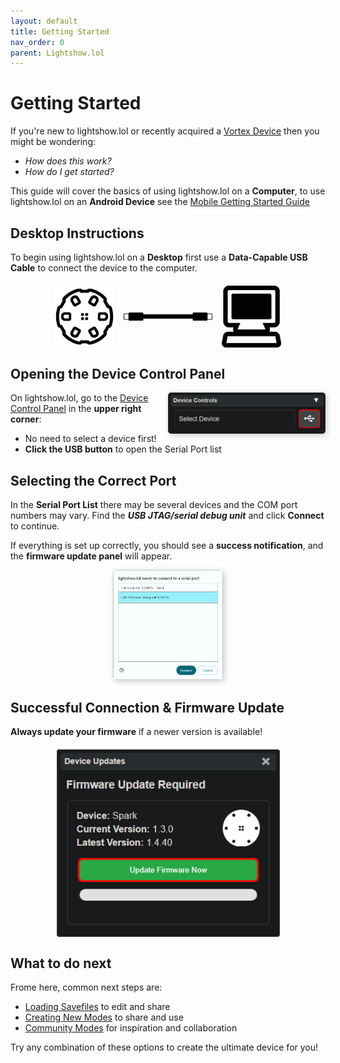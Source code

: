 ```yaml
---
layout: default
title: Getting Started
nav_order: 0
parent: Lightshow.lol
---
```


<style>
.image-container {
  display: flex;
  justify-content: center;
  align-items: center;
  gap: 15px;
  margin: 0 auto;
  padding: 0 15px;
  margin-top: 20px;
}

.image-container img {
  /* Adjust max-width as needed for your layout */
  max-width: 20%;
  height: auto;
  display: block;
}
</style>

# Getting Started
If you're new to lightshow.lol or recently acquired a [Vortex Device](vortex_devices.html) then you might be wondering:
- *How does this work?*
- *How do I get started?*

This guide will cover the basics of using lightshow.lol on a **Computer**, to use lightshow.lol on an **Android Device** see the [Mobile Getting Started Guide](lightshow_lol_getting_started_mobile.html)

## Desktop Instructions
To begin using lightshow.lol on a **Desktop** first use a **Data-Capable USB Cable** to connect the device to the computer.

<div class="image-container">
    <img src="assets/images/vortex-device.png" alt="Vortex Device">
    <img style="max-width:30%" src="assets/images/USB-Cable.png" alt="USB Cable">
    <img src="assets/images/computer-icon.png" alt="Computer">
</div>

## Opening the Device Control Panel

<div style="max-width: 50%; text-align: right; margin: 0px; float:right;">
  <img src="assets/images/lightshow-lol-device-panel-connect.png" style="box-shadow: 2px 2px 10px rgba(0, 0, 0, 0.2); border-radius: 5px;">
</div>

On lightshow.lol, go to the [Device Control Panel](lightshow_lol_device_controls.html) in the **upper right corner**:

 - No need to select a device first!
 - **Click the USB button** to open the Serial Port list

## Selecting the Correct Port
In the **Serial Port List** there may be several devices and the COM port numbers may vary. Find the ***USB JTAG/serial debug unit*** and click **Connect** to continue.

If everything is set up correctly, you should see a **success notification**, and the **firmware update panel** will appear.

<div style="text-align: center; margin: 0 auto; max-width: 35%;">
  <img src="assets/images/lightshow-lol-ports.png" style="box-shadow: 2px 2px 10px rgba(0, 0, 0, 0.2); border-radius: 5px;">
</div>

## Successful Connection & Firmware Update

**Always update your firmware** if a newer version is available!

<div style="text-align: center; max-width: 700px; margin: 20px auto;">
  <div style="display: flex; flex-direction: column; align-items: center; gap: 15px;">
    <img height="300" src="assets/images/spark-firmware-update.png" alt="Firmware Update Panel">
  </div>
</div>

## What to do next

Frome here, common next steps are:

 - [Loading Savefiles](pulling_modes.html) to edit and share
 - [Creating New Modes](creating_modes.html) to share and use
 - [Community Modes](community.html) for inspiration and collaboration

Try any combination of these options to create the ultimate device for you!

